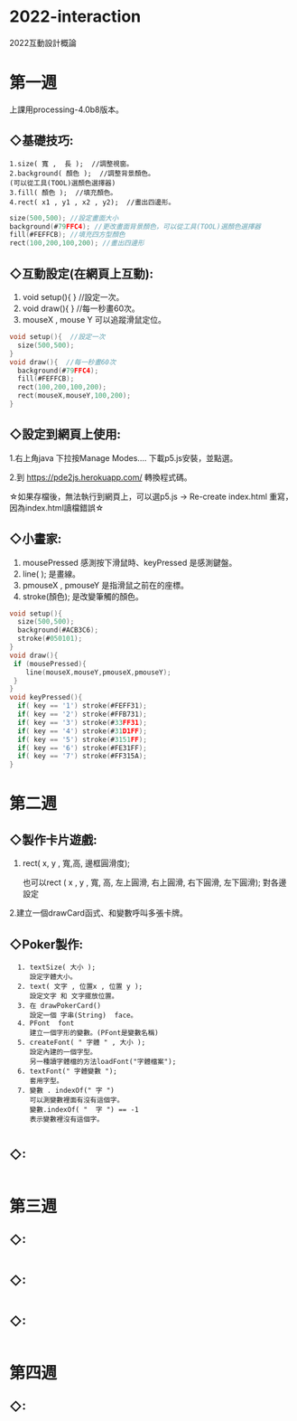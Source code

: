 # 2022-interaction
2022互動設計概論
# 第一週
上課用processing-4.0b8版本。
## ◇基礎技巧:
    1.size( 寬 ,  長 );  //調整視窗。
    2.background( 顏色 );  //調整背景顏色。
    (可以從工具(TOOL)選顏色選擇器)
    3.fill( 顏色 );  //填充顏色。
    4.rect( x1 , y1 , x2 , y2);  //畫出四邊形。
```c
size(500,500); //設定畫面大小
background(#79FFC4); //更改畫面背景顏色，可以從工具(TOOL)選顏色選擇器
fill(#FEFFCB); //填充四方型顏色
rect(100,200,100,200); //畫出四邊形
```
## ◇互動設定(在網頁上互動):
  1. void setup(){     }  //設定一次。
  2. void draw(){     }  //每一秒畫60次。
  3. mouseX , mouse Y 可以追蹤滑鼠定位。
```c
void setup(){  //設定一次
  size(500,500);
}
void draw(){  //每一秒畫60次
  background(#79FFC4);
  fill(#FEFFCB);
  rect(100,200,100,200);
  rect(mouseX,mouseY,100,200);
}
```
## ◇設定到網頁上使用:

1.右上角java 下拉按Manage Modes.... 下載p5.js安裝，並點選。

2.到 https://pde2js.herokuapp.com/ 轉換程式碼。
 
☆如果存檔後，無法執行到網頁上，可以選p5.js  -> Re-create  index.html  重寫，因為index.html讀檔錯誤☆
## ◇小畫家:
 1. mousePressed 感測按下滑鼠時、keyPressed 是感測鍵盤。
 2. line( ); 是畫線。
 3. pmouseX , pmouseY 是指滑鼠之前在的座標。
 4. stroke(顏色);  是改變筆觸的顏色。
```c
void setup(){
  size(500,500); 
  background(#ACB3C6);
  stroke(#050101);
}
void draw(){
 if (mousePressed){
    line(mouseX,mouseY,pmouseX,pmouseY); 
 }
}
void keyPressed(){
  if( key == '1') stroke(#FEFF31);
  if( key == '2') stroke(#FFB731);
  if( key == '3') stroke(#33FF31);
  if( key == '4') stroke(#31D1FF);
  if( key == '5') stroke(#3151FF);
  if( key == '6') stroke(#FE31FF);
  if( key == '7') stroke(#FF315A);
}
```

# 第二週
## ◇製作卡片遊戲:
1. rect( x, y , 寬,高, 邊框圓滑度);

   也可以rect ( x ,  y , 寬, 高,  左上圓滑, 右上圓滑, 右下圓滑, 左下圓滑); 對各邊設定

2.建立一個drawCard函式、和變數呼叫多張卡牌。

## ◇Poker製作:
```
  1. textSize( 大小 );     
     設定字體大小。
  2. text( 文字 , 位置x , 位置 y );     
     設定文字 和 文字擺放位置。
  3. 在 drawPokerCard()
     設定一個 字串(String)  face。
  4. PFont  font     
     建立一個字形的變數。(PFont是變數名稱)
  5. createFont( " 字體 " , 大小 );    
     設定內建的一個字型。
     另一種讀字體檔的方法loadFont("字體檔案"); 
  6. textFont(" 字體變數 ");    
     套用字型。
  7. 變數 . indexOf(" 字 ")    
     可以測變數裡面有沒有這個字。
     變數.indexOf( "  字 ") == -1    
     表示變數裡沒有這個字。
```
```c

```
## ◇:
```

```


# 第三週
## ◇:
```

```
## ◇:
```

```
## ◇:
```

```


# 第四週
## ◇:
```

```
